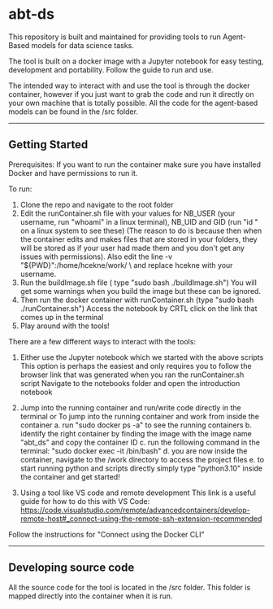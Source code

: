 # abt-ds
This repository is built and maintained for providing tools to run Agent-Based models for data science tasks.

The tool is built on a docker image with a Jupyter notebook for easy testing, development and portability. Follow the guide to run and use.

The intended way to interact with and use the tool is through the docker container, however if you just want to grab the code and run it directly on your own machine that is totally possible. All the code for the agent-based models can be found in the /src folder.

----------------------------------------------------------------------------------

## Getting Started

Prerequisites: If you want to run the container make sure you have installed Docker and have permissions to run it.

To run:

1. Clone the repo and navigate to the root folder
2. Edit the runContainer.sh file with your values for NB_USER (your username, run "whoami" in a linux terminal), NB_UID and GID (run "id <your username>" on a linux system to see these) (The reason to do is because then when the container edits and makes files that are stored in your folders, they will be stored as if your user had made them and you don't get any issues with permissions). Also edit the line   -v "${PWD}":/home/hcekne/work/ \ and replace hcekne with your username.
3. Run the buildImage.sh file ( type "sudo bash ./buildImage.sh")
   You will get some warnings when you build the image but these can be ignored.
4. Then run the docker container with runContainer.sh  (type "sudo bash ./runContainer.sh")
   Access the notebook by CRTL click on the link that comes up in the terminal
5. Play around with the tools!

There are a few different ways to interact with the tools:

1. Either use the Jupyter notebook which we started with the above scripts
    This option is perhaps the easiest and only requires you to follow the browser link that was generated when you ran the runContainer.sh script
    Navigate to the notebooks folder and open the introduction notebook


2. Jump into the running container and run/write code directly in the terminal or
    To jump into the running container and work from inside the container
   a. run "sudo docker ps -a" to see the running containers
   b. identify the right container by finding the image with the image name "abt_ds" and copy the container ID
   c. run the following command in the terminal: "sudo docker exec -it <container ID> /bin/bash"
   d. you are now inside the container, navigate to the /work directory to access the project files
   e. to start running python and scripts directly simply type "python3.10" inside the container and get started!

4. Using a tool like VS code and remote development
  This link is a useful guide for how to do this with VS Code:
  https://code.visualstudio.com/remote/advancedcontainers/develop-remote-host#_connect-using-the-remote-ssh-extension-recommended

  Follow the instructions for "Connect using the Docker CLI"

  

----------------------------------------------------------------------------------

## Developing source code

All the source code for the tool is located in the /src folder. This folder is mapped directly into the container when it is run.


